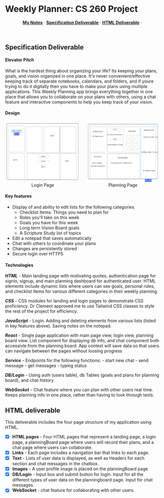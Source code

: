 # Weekly Planner: CS 260 Project

<p align="center">
  <a href="notes.md"><strong>My Notes</strong></a> ·
  <a href="#specification-deliverable"><strong>Specification Deliverable</strong></a> ·
  <a href="#html-deliverable"><strong>HTML Deliverable</strong></a> · 
</p>
<br/>

## Specification Deliverable

#### Elevator Pitch

What is the hardest thing about organizing your life? Its keeping your plans, goals, and vision organized in one place. It's never convenient/effective keeping track of separate notebooks, calendars, and folders, and if youre trying to do it digitally then you have to make your plans using multiple applications. This Weekly Planning app brings everything together in one place that allows you to collaborate on your plans with others, using a chat feature and interactive components to help you keep track of your vision.

#### Design

<div style="display: flex; align-items: flex-start;">
    <div style="display: flex; flex-direction: column; align-items: center; margin-right: 20px;">
        <img id="loginPage" src="./assets/loginPage.png" style="height: 200px;" />
        <label for="loginPage">Login Page</label>
    </div>
    <div style="display: flex; flex-direction: column; align-items: center;">
        <img id="planningPage" src="./assets/planningBoard.png" style="height: 200px;" />
        <label for="planningPage">Planning Page</label>
    </div>
</div>

#### Key features

- Display of and ability to edit lists for the following categories
    - Checklist Items: Things you need to plan for
    - Roles you'll take on this week
    - Goals you have for this week
    - Long term Vision Board goals
    - A Scripture Study list of topics
- Edit a notepad that saves automatically
- Chat with others to coordinate your plans
- Changes are persistently stored
- Secure login over HTTPS

#### Technologies

***HTML*** - Main landing page with motivating quotes, authentication page for signin, signup, and main planning dashboard for authenticated user. HTML elements include dynamic lists where users can see goals, personal roles, and checklist Items for various different categories in their weekly planning.

***CSS*** - CSS modules for landing and login pages to demonstrate CSS proficiency. Dr Clement approved me to use Tailwind CSS classes to style the rest of the project for efficiency.

***JavaScript*** - Login. Adding and deleting elements from various lists (listed in key features above). Saving notes on the notepad.

***React*** - Single page application with main page view, login view, planning board view. List component for displaying db info, and chat component both accessivle from the planning board. App context will save data so that users can navigate between the pages without loosing progress

***Service*** - Endpoints for the following functions:
    - start new chat
    - send message
    - get messages
    - typing status

***DB/Login*** - Using auth (users table), db Tables (goals and plans for planning board), and chat history.

***WebSocket*** - Chat feature where you can plan with other users real time. Keeps planning info in one place, rather than having to look through texts.


## HTML deliverable

This deliverable includes the four page structure of my application using HTML.

- [x] **HTML pages** - Four HTML pages that represent a landing page, a login page, a planningBoard page where users will record their plans, and a chat page where users can collaborate.
- [x] **Links** - Each page includes a navigation bar that links to each page.
- [x] **Text** - Lists of user data is displayed, as well as Headers for each section and chat messages in the chatbox.
- [x] **Images** - A user profile image is placed on the planningBoard page
- [x] **DB/Login** - Input box and submit button for login. Input for all the different types of user data on the planningboard page. Input for chat messages.
- [x] **WebSocket** - chat feature for collaborating with other users.